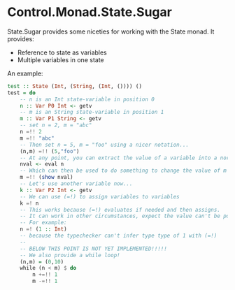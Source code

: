 Control.Monad.State.Sugar
=========================

State.Sugar provides some niceties for working with the State monad. It provides:

* Reference to state as variables
* Multiple variables in one state

An example:

```haskell
test :: State (Int, (String, (Int, ()))) ()
test = do 
	-- n is an Int state-variable in position 0
	n :: Var P0 Int <- getv
	-- m is an String state-variable in position 1
	m :: Var P1 String <- getv
	-- set n = 2, m = "abc"
	n =!! 2
	m =!! "abc"
	-- Then set n = 5, m = "foo" using a nicer notation...
	(n,m) =!! (5,"foo")
	-- At any point, you can extract the value of a variable into a normal haskell object
	nval <- eval n
	-- Which can then be used to do something to change the value of m
	m =!! (show nval)
	-- Let's use another variable now...
	k :: Var P2 Int <- getv
	-- We can use (=!) to assign variables to variables
	k =! n
	-- This works because (=!) evaluates if needed and then assigns.
	-- It can work in other circumstances, expect the value can't be polymoriphic...
	-- For example:
	n =! (1 :: Int) 
	-- because the typechecker can't infer type type of 1 with (=!)
	--
	-- BELOW THIS POINT IS NOT YET IMPLEMENTED!!!!!
	-- We also provide a while loop!
	(n,m) = (0,10)
	while (n < m) $ do
		n +=!! 1
		m -=!! 1
```


